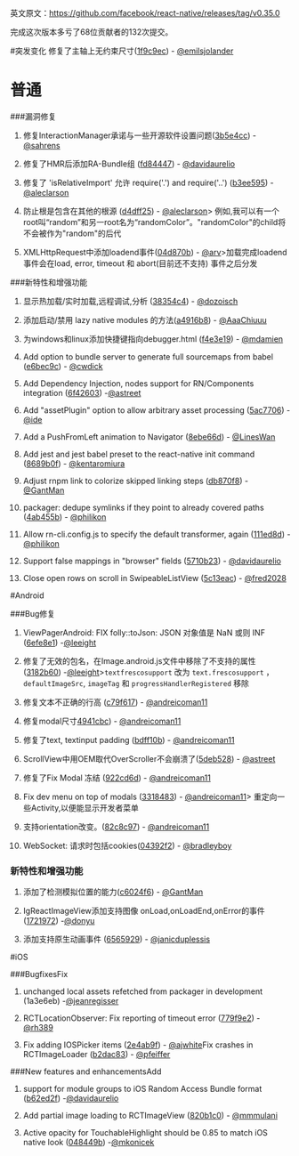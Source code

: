 英文原文：https://github.com/facebook/react-native/releases/tag/v0.35.0



完成这次版本多亏了68位贡献者的132次提交。



#突发变化
修复了主轴上无约束尺寸([1f9c9ec](https://github.com/facebook/react-native/commit/1f9c9ecb4b4007c98b019fb05d8b7b3ea193e8f9)) - [@emilsjolander](https://github.com/emilsjolander)



# 普通



###漏洞修复

1. 修复InteractionManager承诺与一些开源软件设置问题([3b5e4cc](https://github.com/facebook/react-native/commit/3b5e4cc59331b49d2ab8cf2fed74dabd2251fe9c)) - [@sahrens](https://github.com/sahrens)

2. 修复了HMR后添加RA-Bundle组 ([fd84447](https://github.com/facebook/react-native/commit/fd8444734116783f21a7efec5935b8f7a5774368)) - [@davidaurelio](https://github.com/davidaurelio)

3. 修复了 'isRelativeImport' 允许 require('.') and require('..') ([b3ee595](https://github.com/facebook/react-native/commit/b3ee595af77b8602ae37dd3e758d40bf6753ff6d)) - [@aleclarson](https://github.com/aleclarson)

4. 防止根是包含在其他的根源 ([d4dff25](https://github.com/facebook/react-native/commit/d4dff25292086cbfa006d7563157f6dc0f1a4440)) - [@aleclarson](https://github.com/aleclarson)> 例如,我可以有一个root叫“random”和另一root名为“randomColor”。"randomColor"的child将不会被作为"random"的后代

5. XMLHttpRequest中添加loadend事件([04d870b](https://github.com/facebook/react-native/commit/04d870b10b94ef9dc9cee8824ce373f61a887151)) - [@arv](https://github.com/arv)>加载完成loadend事件会在load, error, timeout 和 abort(目前还不支持) 事件之后分发



###新特性和增强功能

1. 显示热加载/实时加载,远程调试,分析 ([38354c4](https://github.com/facebook/react-native/commit/38354c4cbf42ac29c675a8924837baee29c4ec58)) - [@dozoisch](https://github.com/dozoisch)

2. 添加启动/禁用 lazy native modules 的方法([a4916b8](https://github.com/facebook/react-native/commit/a4916b8c98085e37a2cdfb130d1089daba697702)) - [@AaaChiuuu](https://github.com/AaaChiuuu)

3. 为windows和linux添加快捷键指向debugger.html ([f4e3e19](https://github.com/facebook/react-native/commit/f4e3e19f8cb36e566adda68b1999392b97d52589)) - [@mdamien](https://github.com/mdamien)

4. Add option to bundle server to generate full sourcemaps from babel ([e6bec9c](https://github.com/facebook/react-native/commit/e6bec9cb804cb13f88d90d4d346c519adf5a4556)) - [@cwdick](https://github.com/cwdick)

5. Add Dependency Injection, nodes support for RN/Components integration ([6f42603](https://github.com/facebook/react-native/commit/6f42603d0ed438e65b8b1fa08e61f526e2ea6700)) -[@astreet](https://github.com/astreet)

6. Add "assetPlugin" option to allow arbitrary asset processing ([5ac7706](https://github.com/facebook/react-native/commit/5ac77062be92e32d13c4136a1b242e16ddaa5917)) - [@ide](https://github.com/ide)

7. Add a PushFromLeft animation to Navigator ([8ebe66d](https://github.com/facebook/react-native/commit/8ebe66d0e38014063527239a9798611dd9d37a44)) - [@LinesWan](https://github.com/LinesWan)

8. Add jest and jest babel preset to the react-native init command ([8689b0f](https://github.com/facebook/react-native/commit/8689b0f21cff74fd6c667d67554c7eb3df5eef30)) - [@kentaromiura](https://github.com/kentaromiura)

9. Adjust rnpm link to colorize skipped linking steps ([db870f8](https://github.com/facebook/react-native/commit/db870f87295aec490a0bba92665436c871582056)) - [@GantMan](https://github.com/GantMan)

10. packager: dedupe symlinks if they point to already covered paths ([4ab455b](https://github.com/facebook/react-native/commit/4ab455b37d978178885487663acee10addc92646)) - [@philikon](https://github.com/philikon)

11. Allow rn-cli.config.js to specify the default transformer, again ([111ed8d](https://github.com/facebook/react-native/commit/111ed8d180d6a7dd693aa50fe9ae9fab322991c3)) - [@philikon](https://github.com/philikon)

12. Support false mappings in "browser" fields ([5710b23](https://github.com/facebook/react-native/commit/5710b230a2a0f2b29553fbf94af5147a2e030f44)) - [@davidaurelio](https://github.com/davidaurelio)

13. Close open rows on scroll in SwipeableListView ([5c13eac](https://github.com/facebook/react-native/commit/5c13eaccbd7136949525b6c6eb3ac7e0c63c662f)) - [@fred2028](https://github.com/fred2028)



#Android

###Bug修复

1. ViewPagerAndroid: FIX folly::toJson: JSON 对象值是 NaN 或则 INF ([6efe8e1](https://github.com/facebook/react-native/commit/6efe8e1d814a145b895f868f992bddb844d92252)) -[@leeight](https://github.com/leeight)

2. 修复了无效的包名，在Image.android.js文件中移除了不支持的属性 ([3182b60](https://github.com/facebook/react-native/commit/3182b608fc63a37e806484e6528cb3695acd7da9)) -[@leeight](https://github.com/leeight)>`textfrescosupport` 改为 `text.frescosupport` ，`defaultImageSrc`, `imageTag` 和 `progressHandlerRegistered` 移除

3. 修复文本不正确的行高 ([c79f617](https://github.com/facebook/react-native/commit/c79f6177426a417299b5eb13d483613c97b303b3)) - [@andreicoman11](https://github.com/andreicoman11)

4. 修复modal尺寸[4941cbc](https://github.com/facebook/react-native/commit/4941cbcf1e46047da431065e3d186d2e9c62ff6b)) - [@andreicoman11](https://github.com/andreicoman11)

5. 修复了text, textinput padding ([bdff10b](https://github.com/facebook/react-native/commit/bdff10b4ea5abc8f02ae4e5cabfca07d3f7da790)) - [@andreicoman11](https://github.com/andreicoman11)

6. ScrollView中用OEM取代OverScroller不会崩溃了([5deb528](https://github.com/facebook/react-native/commit/5deb528695a8a47156a331b2a0182fabef0253d7)) - [@astreet](https://github.com/astreet)

7. 修复了Fix Modal 冻结 ([922cd6d](https://github.com/facebook/react-native/commit/922cd6ddfc2414d274a53a5a6259ad50cb232782)) - [@andreicoman11](https://github.com/andreicoman11)

8. Fix dev menu on top of modals ([3318483](https://github.com/facebook/react-native/commit/3318483b313546a47d1519a52c84ed4e4d9bebd1)) - [@andreicoman11](https://github.com/andreicoman11)> 重定向一些Activity,以便能显示开发者菜单

9. 支持orientation改变。([82c8c97](https://github.com/facebook/react-native/commit/82c8c97898c2ba7fbe7e371249354d353b1d4161)) - [@andreicoman11](https://github.com/andreicoman11)

10. WebSocket: 请求时包括cookies([04392f2](https://github.com/facebook/react-native/commit/04392f2428dda5424e22bb066897be5dd235b3d5)) - [@bradleyboy](https://github.com/bradleyboy)



### 新特性和增强功能

1. 添加了检测模拟位置的能力([c6024f6](https://github.com/facebook/react-native/commit/c6024f6391a78502dee6f2841c53daf37a61ed6c)) - [@GantMan](https://github.com/GantMan)

2. IgReactImageView添加支持图像 onLoad,onLoadEnd,onError的事件 ([1721972](https://github.com/facebook/react-native/commit/17219720e40498c7f27314ab9126531b9cb07c37)) -[@donyu](https://github.com/donyu)

3. 添加支持原生动画事件 ([6565929](https://github.com/facebook/react-native/commit/65659293589848bf48ecefe1f89afb4b562c7022)) - [@janicduplessis](https://github.com/janicduplessis)



#iOS

###BugfixesFix

1. unchanged local assets refetched from packager in development (1a3e6eb) -[@jeanregisser](https://github.com/jeanregisser)

2. RCTLocationObserver: Fix reporting of timeout error ([779f9e2](https://github.com/facebook/react-native/commit/779f9e2b9ccb9a729321490ac8562d1b46aeb87a)) - [@rh389](https://github.com/rh389)

3. Fix adding IOSPicker items ([2e4ab9f](https://github.com/facebook/react-native/commit/2e4ab9ff70713386a951771e6096e55fdd78e3be)) - [@ajwhite](https://github.com/ajwhite)Fix crashes in RCTImageLoader ([b2dac83](https://github.com/facebook/react-native/commit/b2dac834fb5a46833ebc39c924db2a09636e2e47)) - [@pfeiffer](https://github.com/pfeiffer)



###New features and enhancementsAdd

1. support for module groups to iOS Random Access Bundle format ([b62ed2f](https://github.com/facebook/react-native/commit/b62ed2f291ad86d3d8192fe360fab4bfd5774576)) -[@davidaurelio](https://github.com/davidaurelio)



2. Add partial image loading to RCTImageView ([820b1c0](https://github.com/facebook/react-native/commit/820b1c0e46f781f6677caa3a62b59076bf2700e5)) - [@mmmulani](https://github.com/mmmulani)

3. Active opacity for TouchableHighlight should be 0.85 to match iOS native look ([048449b](https://github.com/facebook/react-native/commit/048449b678a98d0c9c6d4da7fc51b8dd6277f481)) -[@mkonicek](https://github.com/mkonicek)


